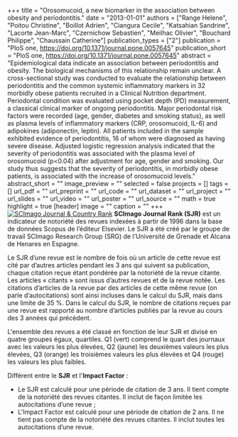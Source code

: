 +++
title = "Orosomucoid, a new biomarker in the association between obesity and periodontitis."
date = "2013-01-01"
authors = ["Range Helene", "Poitou Christine", "Boillot Adrien", "Ciangura Cecile", "Katsahian Sandrine", "Lacorte Jean-Marc", "Czernichow Sebastien", "Meilhac Olivier", "Bouchard Philippe", "Chaussain Catherine"]
publication_types = ["2"]
publication = "PloS one, https://doi.org/10.1371/journal.pone.0057645"
publication_short = "PloS one, https://doi.org/10.1371/journal.pone.0057645"
abstract = "Epidemiological data indicate an association between periodontitis and obesity. The biological mechanisms of this relationship remain unclear. A cross-sectional study was conducted to evaluate the relationship between periodontitis and the common systemic inflammatory markers in 32 morbidly obese patients recruited in a Clinical Nutrition department. Periodontal condition was evaluated using pocket depth (PD) measurement, a classical clinical marker of ongoing periodontitis. Major periodontal risk factors were recorded (age, gender, diabetes and smoking status), as well as plasma levels of inflammatory markers (CRP, orosomucoid, IL-6) and adipokines (adiponectin, leptin). All patients included in the sample exhibited evidence of periodontitis, 16 of whom were diagnosed as having severe disease. Adjusted logistic regression analysis indicated that the severity of periodontitis was associated with the plasma level of orosomucoid (p&lt;0.04) after adjustment for age, gender and smoking. Our study thus suggests that the severity of periodontitis, in morbidly obese patients, is associated with the increase of orosomucoid levels."
abstract_short = ""
image_preview = ""
selected = false
projects = []
tags = []
url_pdf = ""
url_preprint = ""
url_code = ""
url_dataset = ""
url_project = ""
url_slides = ""
url_video = ""
url_poster = ""
url_source = ""
math = true
highlight = true
[header]
image = ""
caption = ""
+++
<a href="https://www.scimagojr.com/journalsearch.php?q=10600153309&amp;tip=sid&amp;exact=no" title="SCImago Journal &amp; Country Rank"><img border="0" src="https://www.scimagojr.com/journal_img.php?id=10600153309" alt="SCImago Journal &amp; Country Rank"  /></a>
**SCImago Journal Rank (SJR)** est un indicateur de notoriété des revues indexées à partir de 1996 dans la base de données Scopus de l’éditeur Elsevier. Le SJR a été créé par le groupe de travail SCImago Research Group (SRG) de l’Université de Grenade et Alcana de Henares en Espagne.  
  
Le SJR d’une revue est le nombre de fois où un article de cette revue est cité par d’autres articles pendant les 3 ans qui suivent sa publication, chaque citation reçue étant pondérée par la notoriété de la revue citante. Les articles « citants » sont issus d’autres revues et de la revue notée. Les citations d’articles de la revue par des articles de cette même revue (on parle d’autocitations) sont ainsi incluses dans le calcul du SJR, mais dans une limite de 35 %. Dans le calcul du SJR, le nombre de citations reçues par une revue est rapporté au nombre d’articles publiés par la revue au cours des 3 années qui précèdent.  
  
L'ensemble des revues a été classé en fonction de leur SJR et divisé en quatre groupes égaux, quartiles. Q1 (vert) comprend le quart des journaux avec les valeurs les plus élevées, Q2 (jaune) les deuxièmes valeurs les plus élevées, Q3 (orange) les troisièmes valeurs les plus élevées et Q4 (rouge) les valeurs les plus faibles.  
  
Différent entre le **SJR** et l'**Impact Factor** :  
- Le SJR est calculé pour une période de citation de 3 ans. Il tient compte de la notoriété des revues citantes. Il inclut de façon limitée les autocitations d’une revue ;  
- L'Impact Factor est calculé pour une période de citation de 2 ans. Il ne tient pas compte de la notoriété des revues citantes. Il inclut toutes les autocitations d’une revue.

